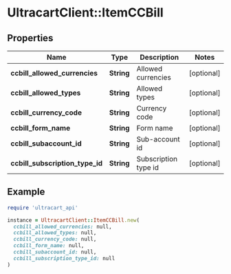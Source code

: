# UltracartClient::ItemCCBill

## Properties

| Name | Type | Description | Notes |
| ---- | ---- | ----------- | ----- |
| **ccbill_allowed_currencies** | **String** | Allowed currencies | [optional] |
| **ccbill_allowed_types** | **String** | Allowed types | [optional] |
| **ccbill_currency_code** | **String** | Currency code | [optional] |
| **ccbill_form_name** | **String** | Form name | [optional] |
| **ccbill_subaccount_id** | **String** | Sub-account id | [optional] |
| **ccbill_subscription_type_id** | **String** | Subscription type id | [optional] |

## Example

```ruby
require 'ultracart_api'

instance = UltracartClient::ItemCCBill.new(
  ccbill_allowed_currencies: null,
  ccbill_allowed_types: null,
  ccbill_currency_code: null,
  ccbill_form_name: null,
  ccbill_subaccount_id: null,
  ccbill_subscription_type_id: null
)
```

